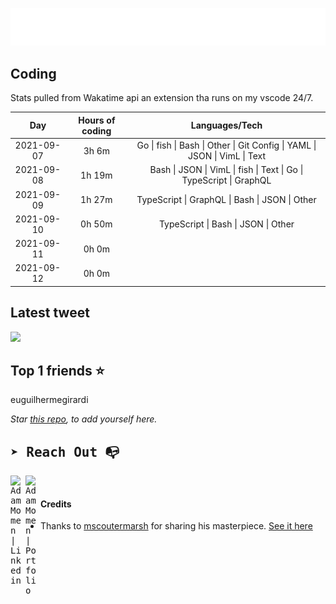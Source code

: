 
![test image size](/assets/welcome_message.gif)

## Coding
Stats pulled from Wakatime api an extension tha runs on my vscode 24/7.

|Day|Hours of coding|Languages/Tech|
|:-:|:-:|:-:|
|2021-09-07|3h 6m|Go &#124; fish &#124; Bash &#124; Other &#124; Git Config &#124; YAML &#124; JSON &#124; VimL &#124; Text|
|2021-09-08|1h 19m|Bash &#124; JSON &#124; VimL &#124; fish &#124; Text &#124; Go &#124; TypeScript &#124; GraphQL|
|2021-09-09|1h 27m|TypeScript &#124; GraphQL &#124; Bash &#124; JSON &#124; Other|
|2021-09-10|0h 50m|TypeScript &#124; Bash &#124; JSON &#124; Other|
|2021-09-11|0h 0m||
|2021-09-12|0h 0m||

## Latest tweet
[<img src="<tweet-image-url>" width="400">](<tweet-url>)

## Top 1 friends ⭐️
euguilhermegirardi

*Star [this repo](https://github.com/AdamMomen/AdamMomen), to add yourself here.*


<samp>

## ➤ Reach Out :mailbox_with_no_mail:

>
  <a href="https://www.linkedin.com/in/adam-momen-99596275/">
     <img align="left" alt="Adam Momen | Linkedin" width="24px" src="./assets/Linkedin.svg" />
   </a>

   <a href="https://adammomen.com/">
     <img align="left" alt="Adam Momen | Portfolio" width="24px" src="./assets/web.svg" />
   </a>

</samp>

<br>

#### Credits
* Thanks to [mscoutermarsh](https://github.com/mscoutermarsh) for sharing his masterpiece. [See it here](https://github.com/mscoutermarsh/mscoutermarsh)